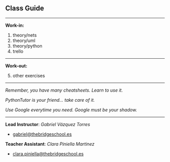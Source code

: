## **Class Guide**

---------

**Work-in:**

1. theory/nets
2. theory/uml
3. theory/python
4. trello

---------

**Work-out:**

5. other exercises

---------

*Remember, you have many cheatsheets. Learn to use it.*

*PythonTutor is your friend... take care of it.*

*Use Google everytime you need. Google must be your shadow.*

---------

**Lead Instructor**: *Gabriel Vázquez Torres*

- gabriel@thebridgeschool.es

**Teacher Assistant**: *Clara Piniella Martinez*

- clara.piniella@thebridgeschool.es
